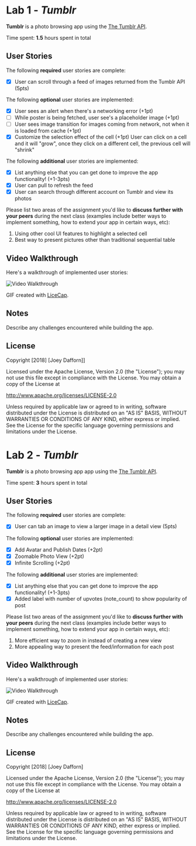 # Lab 1 - *Tumblr*

**Tumblr** is a photo browsing app using the [The Tumblr API](https://www.tumblr.com/docs/en/api/v2#posts).

Time spent: **1.5** hours spent in total

## User Stories

The following **required** user stories are complete:

- [X] User can scroll through a feed of images returned from the Tumblr API (5pts)

The following **optional** user stories are implemented:

- [X] User sees an alert when there's a networking error (+1pt)
- [ ] While poster is being fetched, user see's a placeholder image (+1pt)
- [ ] User sees image transition for images coming from network, not when it is loaded from cache (+1pt)
- [X] Customize the selection effect of the cell (+1pt) User can click on a cell and it will "grow", once they click on a different cell, the previous cell will "shrink"

The following **additional** user stories are implemented:

- [X] List anything else that you can get done to improve the app functionality! (+1-3pts)
- [X] User can pull to refresh the feed
- [X] User can search through different account on Tumblr and view its photos

Please list two areas of the assignment you'd like to **discuss further with your peers** during the next class (examples include better ways to implement something, how to extend your app in certain ways, etc):

1. Using other cool UI features to highlight a selected cell
2. Best way to present pictures other than traditional sequential table

## Video Walkthrough

Here's a walkthrough of implemented user stories:

<img src='tumblr.gif' title='Video Walkthrough' width='' alt='Video Walkthrough' />

GIF created with [LiceCap](http://www.cockos.com/licecap/).

## Notes

Describe any challenges encountered while building the app.

## License

Copyright [2018] [Joey Dafforn]]

Licensed under the Apache License, Version 2.0 (the "License");
you may not use this file except in compliance with the License.
You may obtain a copy of the License at

http://www.apache.org/licenses/LICENSE-2.0

Unless required by applicable law or agreed to in writing, software
distributed under the License is distributed on an "AS IS" BASIS,
WITHOUT WARRANTIES OR CONDITIONS OF ANY KIND, either express or implied.
See the License for the specific language governing permissions and
limitations under the License.

# Lab 2 - *Tumblr*

**Tumblr** is a photo browsing app app using the [The Tumblr API](https://www.tumblr.com/docs/en/api/v2#posts).

Time spent: **3** hours spent in total

## User Stories

The following **required** user stories are complete:

- [X] User can tab an image to view a larger image in a detail view (5pts)

The following **optional** user stories are implemented:

- [X] Add Avatar and Publish Dates (+2pt)
- [X] Zoomable Photo View (+2pt)
- [X] Infinite Scrolling (+2pt)

The following **additional** user stories are implemented:

- [X] List anything else that you can get done to improve the app functionality! (+1-3pts)
- [X] Added label with number of upvotes (note_count) to show popularity of post

Please list two areas of the assignment you'd like to **discuss further with your peers** during the next class (examples include better ways to implement something, how to extend your app in certain ways, etc):

1. More efficient way to zoom in instead of creating a new view
2. More appealing way to present the feed/information for each post

## Video Walkthrough

Here's a walkthrough of implemented user stories:

<img src='http://i.imgur.com/link/to/your/gif/file.gif' title='Video Walkthrough' width='' alt='Video Walkthrough' />

GIF created with [LiceCap](http://www.cockos.com/licecap/).

## Notes

Describe any challenges encountered while building the app.

## License

Copyright [2018] [Joey Dafforn]

Licensed under the Apache License, Version 2.0 (the "License");
you may not use this file except in compliance with the License.
You may obtain a copy of the License at

http://www.apache.org/licenses/LICENSE-2.0

Unless required by applicable law or agreed to in writing, software
distributed under the License is distributed on an "AS IS" BASIS,
WITHOUT WARRANTIES OR CONDITIONS OF ANY KIND, either express or implied.
See the License for the specific language governing permissions and
limitations under the License.

